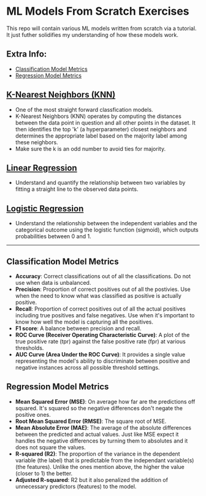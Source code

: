 # ML Models From Scratch Exercises

This repo will contain various ML models written from scratch via a tutorial. It just futher solidifies my understanding of how these models work.

## Extra Info:

- [Classification Model Metrics](#classification-model-metrics)<br>
- [Regression Model Metrics](#regression-model-metrics)

## [K-Nearest Neighbors (KNN)](https://github.com/AishaEvering/ML_Models_From_Scratch/blob/main/K_Nearest_Neighbors.ipynb)

- One of the most straight forward classfication models.
- K-Nearest Neighbors (KNN) operates by computing the distances between the data point in question and all other points in the dataset. It then identifies the top 'k' (a hyperparameter) closest neighbors and determines the appropriate label based on the majority label among these neighbors.
- Make sure the k is an odd number to avoid ties for majority.

## [Linear Regression](https://github.com/AishaEvering/ML_Models_From_Scratch/blob/main/Linear_Regression.ipynb)

- Understand and quantify the relationship between two variables by fitting a straight line to the observed data points.

## [Logistic Regression](https://github.com/AishaEvering/ML_Models_From_Scratch/blob/main/Logistic_Regression.ipynb)

- Understand the relationship between the independent variables and the categorical outcome using the logistic function (sigmoid), which outputs probabilities between 0 and 1.

<hr />

## Classification Model Metrics

- **Accuracy**: Correct classifications out of all the classifications. Do not use when data is unbalanced.
- **Precision**: Proportion of correct positives out of all the postivies. Use when the need to know what was classified as positive is actually positive.
- **Recall**: Proportion of correct positives out of all the actual positives including true positives and false negatives. Use when it's important to know how well the model is capturing all the positives.
- **F1 score**: A balance between precision and recall.
- **ROC Curve (Receiver Operating Characteristic Curve)**: A plot of the true positive rate (tpr) against the false positive rate (fpr) at various thresholds.
- **AUC Curve (Area Under the ROC Curve)**: It provides a single value representing the model's ability to discriminate between positive and negative instances across all possible threshold settings.

## Regression Model Metrics

- **Mean Squared Error (MSE)**: On average how far are the predictions off squared. It's squared so the negative differences don't negate the positive ones.
- **Root Mean Squared Error (RMSE)**: The square root of MSE.
- **Mean Absolute Error (MAE)**: The average of the absolute differences between the predicted and actual values. Just like MSE expect it handles the negative differences by turning them to absolutes and it does not square the values.
- **R-squared (R2)**: The proportion of the variance in the dependent variable (the label) that is predictable from the independant variable(s) (the features). Unlike the ones mention above, the higher the value (closer to 1) the better.
- **Adjusted R-squared**: R2 but it also penalized the addition of unnecessary predictors (features) to the model.
